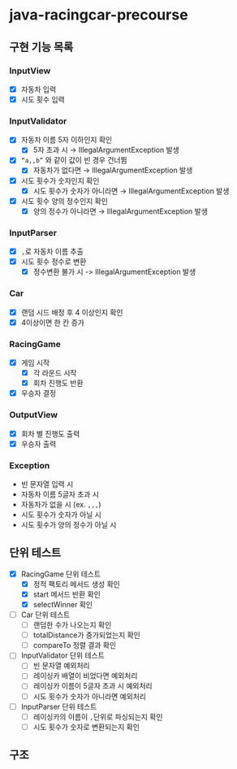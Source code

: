 # java-racingcar-precourse

## 구현 기능 목록

### InputView
- [x]  자동차 입력
- [x]  시도 횟수 입력

### InputValidator
- [x]  자동차 이름 5자 이하인지 확인
   - [x]  5자 초과 시 → IllegalArgumentException 발생
- [x]  `“a,,b”` 와 같이 값이 빈 경우 건너뜀
   - [x] 자동차가 없다면 → IllegalArgumentException 발생
- [x]  시도 횟수가 숫자인지 확인
   - [x] 시도 횟수가 숫자가 아니라면 → IllegalArgumentException 발생
- [x]  시도 횟수 양의 정수인지 확인
   - [x]  양의 정수가 아니라면 → IllegalArgumentException 발생

### InputParser
- [x] `,`로 자동차 이름 추출
- [x] 시도 횟수 정수로 변환
  - [x] 정수변환 불가 시 -> IllegalArgumentException 발생

### Car
- [x]  랜덤 시드 배정 후 4 이상인지 확인
- [x]  4이상이면 한 칸 증가

### RacingGame
- [x] 게임 시작
  - [x] 각 라운드 시작
  - [x] 회차 진행도 반환
- [x] 우승자 결정

### OutputView
- [x] 회차 별 진행도 출력
- [x] 우승자 출력

### Exception
- 빈 문자열 입력 시
- 자동차 이름 5글자 초과 시 
- 자동차가 없을 시 (ex. `,,,`)
- 시도 횟수가 숫자가 아닐 시
- 시도 횟수가 양의 정수가 아닐 시

## 단위 테스트
- [x] RacingGame 단위 테스트
    - [x] 정적 팩토리 메서드 생성 확인
    - [x] start 메서드 반환 확인
    - [x] selectWinner 확인
- [ ] Car 단위 테스트
  - [ ] 랜덤한 수가 나오는지 확인
  - [ ] totalDistance가 증가되었는지 확인
  - [ ] compareTo 정렬 결과 확인
- [ ] InputValidator 단위 테스트
  - [ ] 빈 문자열 예외처리
  - [ ] 레이싱카 배열이 비었다면 예외처리
  - [ ] 레이싱카 이름이 5글자 초과 시 예외처리
  - [ ] 시도 횟수가 숫자가 아니라면 예외처리
- [ ] InputParser 단위 테스트
  - [ ] 레이싱카의 이름이 `,`단위로 파싱되는지 확인
  - [ ] 시도 횟수가 숫자로 변환되는지 확인

## 구조
